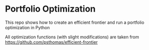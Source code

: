 # Portfolio Optimization

This repo shows how to create an efficient frontier and run a portfolio optimization in Python

All optimization functions (with slight modifications) are taken from https://github.com/psthomas/efficient-frontier
